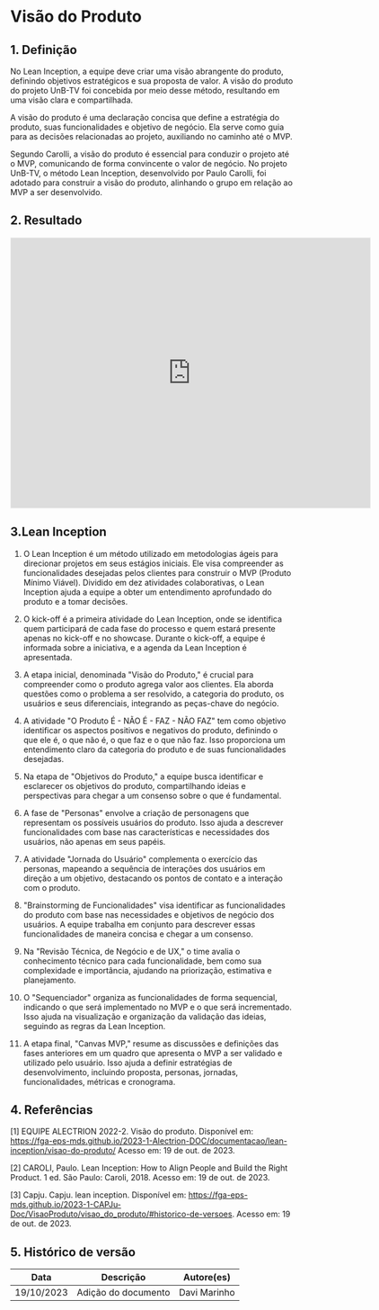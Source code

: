 # Visão do Produto

## 1. Definição

No Lean Inception, a equipe deve criar uma visão abrangente do produto, definindo objetivos estratégicos e sua proposta de valor. A visão do produto do projeto UnB-TV foi concebida por meio desse método, resultando em uma visão clara e compartilhada.

A visão do produto é uma declaração concisa que define a estratégia do produto, suas funcionalidades e objetivo de negócio. Ela serve como guia para as decisões relacionadas ao projeto, auxiliando no caminho até o MVP.

Segundo Carolli, a visão do produto é essencial para conduzir o projeto até o MVP, comunicando de forma convincente o valor de negócio. No projeto UnB-TV, o método Lean Inception, desenvolvido por Paulo Carolli, foi adotado para construir a visão do produto, alinhando o grupo em relação ao MVP a ser desenvolvido.

## 2. Resultado

<iframe src='https://app.mural.co/embed/3284b345-3c5a-41d3-96c9-fa9e505883f9' width='100%' height='480px' style='min-width: 640px; min-height: 480px; background-color: #f4f4f4; border: 1px solid #efefef' sandbox='allow-same-origin allow-scripts allow-modals allow-popups allow-popups-to-escape-sandbox'> </iframe>

## 3.Lean Inception

1. O Lean Inception é um método utilizado em metodologias ágeis para direcionar projetos em seus estágios iniciais. Ele visa compreender as funcionalidades desejadas pelos clientes para construir o MVP (Produto Mínimo Viável). Dividido em dez atividades colaborativas, o Lean Inception ajuda a equipe a obter um entendimento aprofundado do produto e a tomar decisões.

2. O kick-off é a primeira atividade do Lean Inception, onde se identifica quem participará de cada fase do processo e quem estará presente apenas no kick-off e no showcase. Durante o kick-off, a equipe é informada sobre a iniciativa, e a agenda da Lean Inception é apresentada.

3. A etapa inicial, denominada "Visão do Produto," é crucial para compreender como o produto agrega valor aos clientes. Ela aborda questões como o problema a ser resolvido, a categoria do produto, os usuários e seus diferenciais, integrando as peças-chave do negócio.

4. A atividade "O Produto É - NÃO É - FAZ - NÃO FAZ" tem como objetivo identificar os aspectos positivos e negativos do produto, definindo o que ele é, o que não é, o que faz e o que não faz. Isso proporciona um entendimento claro da categoria do produto e de suas funcionalidades desejadas.

5. Na etapa de "Objetivos do Produto," a equipe busca identificar e esclarecer os objetivos do produto, compartilhando ideias e perspectivas para chegar a um consenso sobre o que é fundamental.

6. A fase de "Personas" envolve a criação de personagens que representam os possíveis usuários do produto. Isso ajuda a descrever funcionalidades com base nas características e necessidades dos usuários, não apenas em seus papéis.

7. A atividade "Jornada do Usuário" complementa o exercício das personas, mapeando a sequência de interações dos usuários em direção a um objetivo, destacando os pontos de contato e a interação com o produto.

8. "Brainstorming de Funcionalidades" visa identificar as funcionalidades do produto com base nas necessidades e objetivos de negócio dos usuários. A equipe trabalha em conjunto para descrever essas funcionalidades de maneira concisa e chegar a um consenso.

9. Na "Revisão Técnica, de Negócio e de UX," o time avalia o conhecimento técnico para cada funcionalidade, bem como sua complexidade e importância, ajudando na priorização, estimativa e planejamento.

10. O "Sequenciador" organiza as funcionalidades de forma sequencial, indicando o que será implementado no MVP e o que será incrementado. Isso ajuda na visualização e organização da validação das ideias, seguindo as regras da Lean Inception.

11. A etapa final, "Canvas MVP," resume as discussões e definições das fases anteriores em um quadro que apresenta o MVP a ser validado e utilizado pelo usuário. Isso ajuda a definir estratégias de desenvolvimento, incluindo proposta, personas, jornadas, funcionalidades, métricas e cronograma.

## 4. Referências

[1] EQUIPE ALECTRION 2022-2. Visão do produto. Disponível em: https://fga-eps-mds.github.io/2023-1-Alectrion-DOC/documentacao/lean-inception/visao-do-produto/ Acesso em: 19 de out. de 2023.

[2] CAROLI, Paulo. Lean Inception: How to Align People and Build the Right Product. 1 ed. São Paulo: Caroli, 2018. Acesso em: 19 de out. de 2023.

[3] Capju. Capju. lean inception. Disponível em: https://fga-eps-mds.github.io/2023-1-CAPJu-Doc/VisaoProduto/visao_do_produto/#historico-de-versoes. Acesso em: 19 de out. de 2023.

## 5. Histórico de versão

| **Data**   | **Descrição**       | **Autore(es)** |
| ---------- | ------------------- | -------------- |
| 19/10/2023 | Adição do documento | Davi Marinho   |